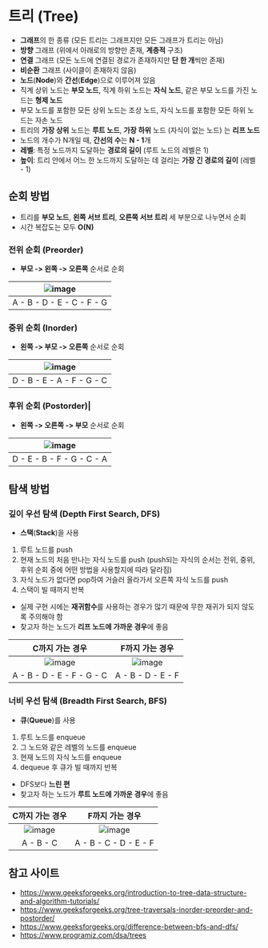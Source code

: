 # 트리 (Tree)
- **그래프**의 한 종류 (모든 트리는 그래프지만 모든 그래프가 트리는 아님)
- **방향** 그래프 (위에서 아래로의 방향만 존재, **계층적** 구조)
- **연결** 그래프 (모든 노드에 연결된 경로가 존재하지만 **단 한 개**씩만 존재)
- **비순환** 그래프 (사이클이 존재하지 않음)
- **노드**(**Node**)와 **간선**(**Edge**)으로 이루어져 있음
- 직계 상위 노드는 **부모 노드**, 직계 하위 노드는 **자식 노드**, 같은 부모 노드를 가진 노드는 **형제 노드**
- 부모 노드를 포함한 모든 상위 노드는 조상 노드, 자식 노드를 포함한 모든 하위 노드는 자손 노드
- 트리의 **가장 상위** 노드는 **루트 노드**, **가장 하위** 노드 (자식이 없는 노드) 는 **리프 노드**
- 노드의 개수가 N개일 때, **간선의 수**는 **N - 1**개
- **레벨**: 특정 노드까지 도달하는 **경로의 길이** (루트 노드의 레벨은 1)
- **높이**: 트리 안에서 어느 한 노드까지 도달하는 데 걸리는 **가장 긴 경로의 길이** (레벨 - 1)

## 순회 방법
- 트리를 **부모 노드**, **왼쪽 서브 트리**, **오른쪽 서브 트리** 세 부분으로 나누면서 순회
- 시간 복잡도는 모두 **O(N)**
### 전위 순회 (Preorder)
- **부모 -> 왼쪽 -> 오른쪽** 순서로 순회

|![image](https://user-images.githubusercontent.com/79434205/205824129-8950c79b-4cd9-4b9d-871a-03742548b146.png)|
|:---:|
|A - B - D - E - C - F - G|

### 중위 순회 (Inorder)
- **왼쪽 -> 부모 -> 오른쪽** 순서로 순회

|![image](https://user-images.githubusercontent.com/79434205/205824319-c79df23d-9af0-43df-8618-f0ccf144e3fb.png)|
|:---:|
|D - B - E - A - F - G - C|

### 후위 순회 (Postorder)|
- **왼쪽 -> 오른쪽 -> 부모** 순서로 순회

|![image](https://user-images.githubusercontent.com/79434205/205823613-20fe0844-1d77-4580-ad68-43525b712c27.png)|
|:---:|
|D - E - B - F - G - C - A|

## 탐색 방법
### 깊이 우선 탐색 (Depth First Search, DFS)
- **스택**(**Stack**)을 사용
1. 루트 노드를 push
2. 현재 노드의 처음 만나는 자식 노드를 push (push되는 자식의 순서는 전위, 중위, 후위 순회 중에 어떤 방법을 사용할지에 따라 달라짐)
3. 자식 노드가 없다면 pop하여 거슬러 올라가서 오른쪽 자식 노드를 push
4. 스택이 빌 때까지 반복
- 실제 구현 시에는 **재귀함수**를 사용하는 경우가 많기 때문에 무한 재귀가 되지 않도록 주의해야 함
- 찾고자 하는 노드가 **리프 노드에 가까운 경우**에 좋음

|C까지 가는 경우|F까지 가는 경우|
|:---:|:---:|
|![image](https://user-images.githubusercontent.com/79434205/205853985-753f3800-0dc5-4d8d-9a50-d5ecc8097474.png)|![image](https://user-images.githubusercontent.com/79434205/205856183-4a9f1406-a089-4a44-8a4c-e71e847370dc.png)|
|A - B - D - E - F - G - C|A - B - D - E - F|

### 너비 우선 탐색 (Breadth First Search, BFS)
- **큐**(**Queue**)를 사용
1. 루트 노드를 enqueue
2. 그 노드와 같은 레벨의 노드를 enqueue
3. 현재 노드의 자식 노드를 enqueue
4. dequeue 후 큐가 빌 때까지 반복
- DFS보다 **느린 편**
- 찾고자 하는 노드가 **루트 노드에 가까운 경우**에 좋음

|C까지 가는 경우|F까지 가는 경우|
|:---:|:---:|
|![image](https://user-images.githubusercontent.com/79434205/205854305-2f44a689-1d94-4c91-8c3b-8f8954ce08cb.png)|![image](https://user-images.githubusercontent.com/79434205/205854220-13fa7bf7-9764-4ba3-b65b-97869c2c8b7e.png)|
|A - B - C|A - B - C - D - E - F|

## 참고 사이트
- https://www.geeksforgeeks.org/introduction-to-tree-data-structure-and-algorithm-tutorials/
- https://www.geeksforgeeks.org/tree-traversals-inorder-preorder-and-postorder/
- https://www.geeksforgeeks.org/difference-between-bfs-and-dfs/
- https://www.programiz.com/dsa/trees